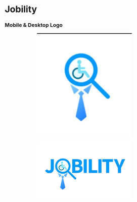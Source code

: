 # Jobility

### Mobile & Desktop Logo
<p align="center">
  <img src="assets/img/mobile-logo.jpg" alt="Logo" width="300"/>
</p>
<p align="center">
  <img src="assets/img/desktop-logo.jpg" alt="Logo" width="300"/>
</p>

